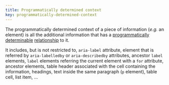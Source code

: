 ```yaml
---
title: Programmatically determined context
key: programmatically-determined-context
---
```


The programmatically determined context of a piece of information (_e.g._ an element) is all the additional information that has a [programmatically determinable](https://www.w3.org/TR/WCAG21/#dfn-programmatically-determinable) [relationship](https://www.w3.org/TR/WCAG21/#dfn-relationships) to it.

It includes, but is not restricted to, `aria-label` attribute, element that is referred by `aria-labelledby` or `aria-describedby` attributes, ancestor `label` elements, `label` elements referring the current element with a `for` attribute, ancestor elements, table header associated with the cell containing the information, headings, text inside the same paragraph (`p` element), table cell, list item, …
